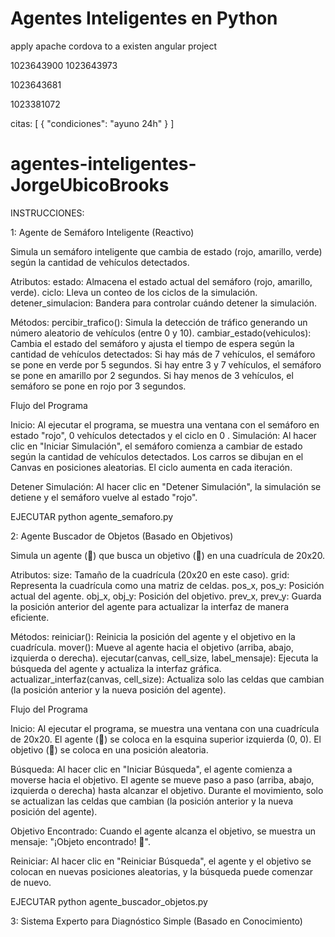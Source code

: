 # Agentes Inteligentes en Python 

apply apache cordova to a existen angular project 

1023643900
1023643973


1023643681


1023381072




citas: [
    {
        "condiciones": "ayuno 24h"
    }
]








# agentes-inteligentes-JorgeUbicoBrooks

INSTRUCCIONES: 
 

1: Agente de Semáforo Inteligente (Reactivo)

  Simula un semáforo inteligente que cambia de estado (rojo, amarillo, verde) según la cantidad de vehículos detectados.

Atributos:
  estado: Almacena el estado actual del semáforo (rojo, amarillo, verde).
  ciclo: Lleva un conteo de los ciclos de la simulación.
  detener_simulacion: Bandera para controlar cuándo detener la simulación.
  
Métodos:
  percibir_trafico(): Simula la detección de tráfico generando un número aleatorio de vehículos (entre 0 y 10).
  cambiar_estado(vehiculos): Cambia el estado del semáforo y ajusta el tiempo de espera según la cantidad de vehículos detectados:
  Si hay más de 7 vehículos, el semáforo se pone en verde por 5 segundos.
  Si hay entre 3 y 7 vehículos, el semáforo se pone en amarillo por 2 segundos.
  Si hay menos de 3 vehículos, el semáforo se pone en rojo por 3 segundos.

Flujo del Programa

Inicio:
  Al ejecutar el programa, se muestra una ventana con el semáforo en estado "rojo", 0 vehículos detectados y el ciclo en 0
  .
Simulación:
  Al hacer clic en "Iniciar Simulación", el semáforo comienza a cambiar de estado según la cantidad de vehículos detectados.
  Los carros se dibujan en el Canvas en posiciones aleatorias.
  El ciclo aumenta en cada iteración.
  
Detener Simulación:
  Al hacer clic en "Detener Simulación", la simulación se detiene y el semáforo vuelve al estado "rojo".

  EJECUTAR 
  python agente_semaforo.py


2:  Agente Buscador de Objetos (Basado en Objetivos)
    
  Simula un agente (🤖) que busca un objetivo (🎯) en una cuadrícula de 20x20.

Atributos:
  size: Tamaño de la cuadrícula (20x20 en este caso).
  grid: Representa la cuadrícula como una matriz de celdas.
  pos_x, pos_y: Posición actual del agente.
  obj_x, obj_y: Posición del objetivo.
  prev_x, prev_y: Guarda la posición anterior del agente para actualizar la interfaz de manera eficiente.

Métodos:
  reiniciar(): Reinicia la posición del agente y el objetivo en la cuadrícula.
  mover(): Mueve al agente hacia el objetivo (arriba, abajo, izquierda o derecha).
  ejecutar(canvas, cell_size, label_mensaje): Ejecuta la búsqueda del agente y actualiza la interfaz gráfica.
  actualizar_interfaz(canvas, cell_size): Actualiza solo las celdas que cambian (la posición anterior y la nueva posición del agente).

Flujo del Programa

Inicio:
  Al ejecutar el programa, se muestra una ventana con una cuadrícula de 20x20.
  El agente (🤖) se coloca en la esquina superior izquierda (0, 0).
  El objetivo (🎯) se coloca en una posición aleatoria.

Búsqueda:
  Al hacer clic en "Iniciar Búsqueda", el agente comienza a moverse hacia el objetivo.
  El agente se mueve paso a paso (arriba, abajo, izquierda o derecha) hasta alcanzar el objetivo.
  Durante el movimiento, solo se actualizan las celdas que cambian (la posición anterior y la nueva posición del agente).

Objetivo Encontrado:
  Cuando el agente alcanza el objetivo, se muestra un mensaje: "¡Objeto encontrado! 🎉".

Reiniciar:
  Al hacer clic en "Reiniciar Búsqueda", el agente y el objetivo se colocan en nuevas posiciones aleatorias, y la búsqueda puede comenzar de nuevo.


EJECUTAR 
  python agente_buscador_objetos.py


3: Sistema Experto para Diagnóstico Simple (Basado en Conocimiento)














  
    
